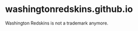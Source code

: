 washingtonredskins.github.io
============================

Washington Redskins is not a trademark anymore. 
